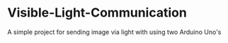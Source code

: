 # Visible-Light-Communication

A simple project for sending image via light with using two Arduino Uno's 
